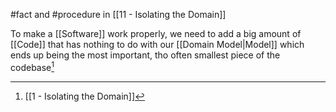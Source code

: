 #fact and #procedure in [[11 - Isolating the Domain]]

To make a [[Software]] work properly, we need to add a big amount of [[Code]] that has nothing to do with our [[Domain Model|Model]] which ends up being the most important, tho often smallest piece of the codebase[^1]

[^1]: [[1 - Isolating the Domain]]